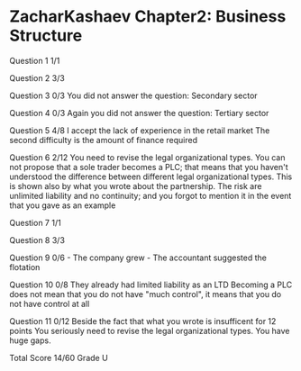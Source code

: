 # ZacharKashaev Chapter2: Business Structure

Question 1  1/1

Question 2  3/3

Question 3  0/3
            You did not answer the question: Secondary sector

Question 4  0/3
            Again you did not answer the question: Tertiary sector

Question 5  4/8
            I accept the lack of experience in the retail market
            The second difficulty is the amount of finance required

Question 6  2/12
            You need to revise the legal organizational types.
            You can not propose that a sole trader becomes a PLC; that
            means that you haven't understood the difference between
            different legal organizational types. This is shown also
            by what you wrote about the partnership. The risk are
            unlimited liability and no continuity; and you forgot to
            mention it in the event that you gave as an example

Question 7  1/1

Question 8  3/3

Question 9  0/6
            - The company grew
            - The accountant suggested the flotation

Question 10 0/8
            They already had limited liability as an LTD
            Becoming a PLC does not mean that you do not have
            "much control", it means that you do not have control
            at all

Question 11 0/12
            Beside the fact that what you wrote is insufficent for 12 points
            You seriously need to revise the legal organizational types.
            You have huge gaps.

Total Score 14/60 Grade U

